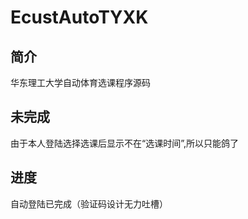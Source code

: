 # EcustAutoTYXK

## 简介
华东理工大学自动体育选课程序源码

## 未完成 
由于本人登陆选择选课后显示不在“选课时间”,所以只能鸽了

## 进度
自动登陆已完成（验证码设计无力吐槽）